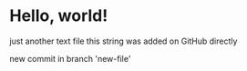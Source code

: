 # Hello, world!

just another text file
this string was added on GitHub directly

new commit in branch 'new-file'
